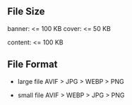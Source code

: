 ## File Size

banner: <= 100 KB
cover: <= 50 KB

content: <= 100 KB

## File Format

- large file
    AVIF > JPG > WEBP > PNG

- small file
    AVIF > WEBP > JPG > PNG
